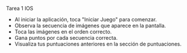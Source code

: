 Tarea 1 IOS

- Al iniciar la aplicación, toca "Iniciar Juego" para comenzar.
- Observa la secuencia de imágenes que aparece en la pantalla.
- Toca las imágenes en el orden correcto.
- Gana puntos por cada secuencia correcta.
- Visualiza tus puntuaciones anteriores en la sección de puntuaciones.


